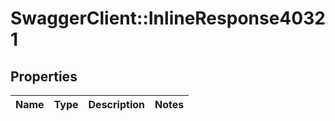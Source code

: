 # SwaggerClient::InlineResponse40321

## Properties
Name | Type | Description | Notes
------------ | ------------- | ------------- | -------------

